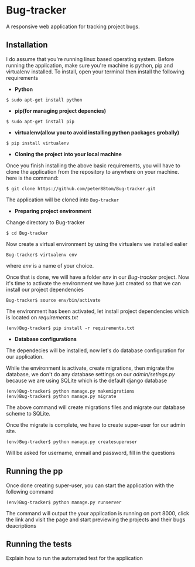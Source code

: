 # Bug-tracker
A responsive web application for tracking project bugs.


## Installation
I do assume that you're running linux based operating system. Before running the application, make sure you're machine is python, pip and virtualenv installed. To install, open your terminal then install the following requirements

* **Python**
```
$ sudo apt-get install python
```
* **pip(for managing project depencies)**
```
$ sudo apt-get install pip
```
* **virtualenv(allow you to avoid installing python packages grobally)**
```
$ pip install virtualenv
```


* **Cloning the project into your local machine**

Once you finish installing the above basic requirements, you will have to clone the application from the repository to anywhere on your machine. here is the command:
```
$ git clone https://github.com/peter88tom/Bug-tracker.git
```

The application will be cloned into ```Bug-tracker```


* **Preparing project environment**

Change directory to Bug-tracker
```
$ cd Bug-tracker
```

Now create a virtual environment by using the virtualenv we installed ealier
```
Bug-tracker$ virtualenv env
```
where *env* is a name of your choice.

Once that is done, we will have a folder *env* in our *Bug-tracker* project. Now it's time to activate the environment we have just created so that we can install our project dependencies
```
Bug-tracker$ source env/bin/activate
```

The environment has been activated, let install project dependencies which  is located on *requirements.txt*
```
(env)Bug-tracker$ pip install -r requirements.txt
```


* **Database configurations**

The dependecies will be installed, now let's do database configuration for our application.

While the environment is activate, create migrations, then migrate the database, we don't do any database settings on our *admin/setings.py* because we are using SQLite which is the default django database 
```
(env)Bug-tracker$ python manage.py makemigrations
(env)Bug-tracker$ python manage.py migrate
```

The above command will create migrations files and migrate our database scheme to SQLite.

Once the migrate is complete, we have to create super-user for our admin site.
```
(env)Bug-tracker$ python manage.py createsuperuser
```

Will be asked for username, enmail and password, fill in the questions

## Running the pp

Once done creating super-user, you can start the application with the following command
```
(env)Bug-tracker$ python manage.py runserver
```

The command will output the your application is running on port 8000, click the link and visit the page and start previewing the projects and their bugs deacriptions

## Running the tests

Explain how to run the automated test for the application
